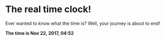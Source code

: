 # The real time clock!

Ever wanted to know what the time is? Well, your journey is about to end!

**The time is Nov 22, 2017, 04:52**